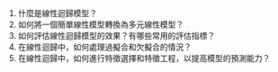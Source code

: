 1. 什麼是線性迴歸模型？
2. 如何將一個簡單線性模型轉換為多元線性模型？
3. 如何評估線性迴歸模型的效果？有哪些常用的評估指標？
4. 在線性迴歸中，如何處理過擬合和欠擬合的情況？
5. 在線性迴歸中，如何進行特徵選擇和特徵工程，以提高模型的預測能力？